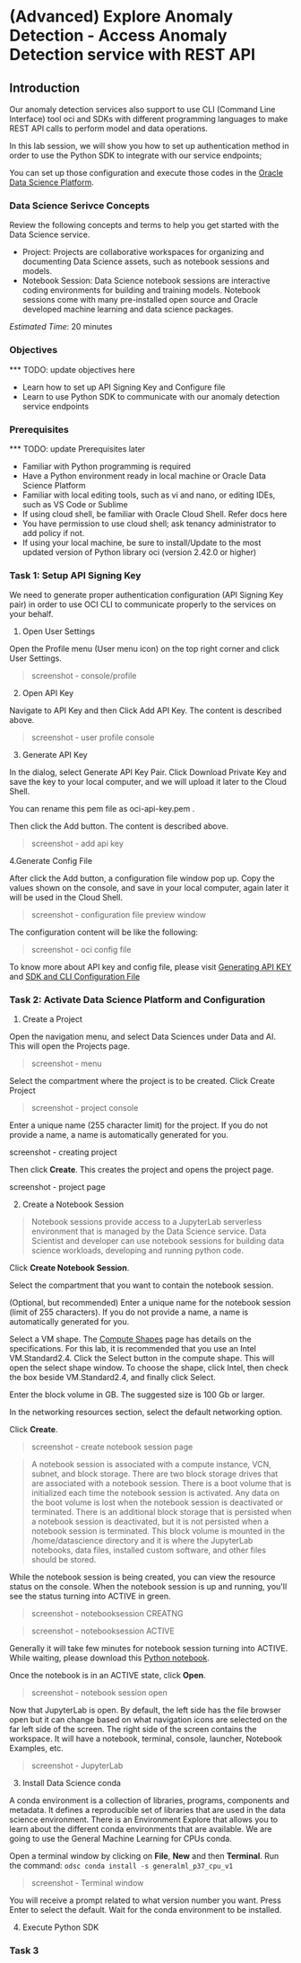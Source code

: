 # (Advanced) Explore Anomaly Detection - Access Anomaly Detection service with REST API 

## Introduction
Our anomaly detection services also support to use CLI (Command Line Interface) tool oci and SDKs with different programming languages to make REST API calls to perform model and data operations.

In this lab session, we will show you how to set up authentication method in order to use the Python SDK to integrate with our service endpoints;

You can set up those configuration and execute those codes in the [Oracle Data Science Platform](https://www.oracle.com/artificial-intelligence/data-science/).

### Data Science Serivce Concepts
Review the following concepts and terms to help you get started with the Data Science service.

* Project: Projects are collaborative workspaces for organizing and documenting Data Science assets, such as notebook sessions and models.
* Notebook Session: Data Science notebook sessions are interactive coding environments for building and training models. Notebook sessions come with many pre-installed open source and Oracle developed machine learning and data science packages.




*Estimated Time*: 20 minutes

### Objectives
*** TODO: update objectives here

* Learn how to set up API Signing Key and Configure file
* Learn to use Python SDK to communicate with our anomaly detection service endpoints


### Prerequisites
*** TODO: update Prerequisites later

* Familiar with Python programming is required
* Have a Python environment ready in local machine or Oracle Data Science Platform
* Familiar with local editing tools, such as vi and nano, or editing IDEs, such as VS Code or Sublime
* If using cloud shell, be familiar with Oracle Cloud Shell. Refer docs here 
* You have permission to use cloud shell; ask tenancy administrator to add policy if not. 
* If using your local machine, be sure to install/Update to the most updated version of Python library oci (version 2.42.0 or higher)


### Task 1: Setup API Signing Key
We need to generate proper authentication configuration (API Signing Key pair) in order to use OCI CLI to communicate properly to the services on your behalf.
1. Open User Settings

Open the Profile menu (User menu icon) on the top right corner and click User Settings. 

>screenshot - console/profile


2. Open API Key

Navigate to API Key and then Click Add API Key.
The content is described above.

>screenshot - user profile console


3. Generate API Key

In the dialog, select Generate API Key Pair. Click Download Private Key and save the key to your local computer, and we will upload it later to the Cloud Shell.

You can rename this pem file as oci-api-key.pem .

Then click the Add button.
The content is described above.

>screenshot - add api key


4.Generate Config File

After click the Add button, a configuration file window pop up. Copy the values shown on the console, and save in your local computer, again later it will be used in the Cloud Shell.

>screenshot - configuration file preview window

The configuration content will be like the following:

>screenshot - oci config file


To know more about API key and config file, please visit [Generating API KEY](https://docs.oracle.com/en-us/iaas/Content/API/Concepts/apisigningkey.htm) and [SDK and CLI Configuration File](https://docs.oracle.com/en-us/iaas/Content/API/Concepts/sdkconfig.htm#SDK_and_CLI_Configuration_File)


### Task 2: Activate Data Science Platform and Configuration
1. Create a Project

Open the navigation menu, and select Data Sciences under Data and AI. This will open the Projects page.

>screenshot - menu 

Select the compartment where the project is to be created. Click Create Project 
>screenshot - project console

Enter a unique name (255 character limit) for the project. If you do not provide a name, a name is automatically generated for you.

screenshot - creating project

Then click **Create**. This creates the project and opens the project page.

screenshot - project page

2. Create a Notebook Session

>Notebook sessions provide access to a JupyterLab serverless environment that is managed by the Data Science service. 
Data Scientist and developer can use notebook sessions for building data science workloads, developing and running python code.

Click **Create Notebook Session**. 

Select the compartment that you want to contain the notebook session.

(Optional, but recommended) Enter a unique name for the notebook session (limit of 255 characters). If you do not provide a name, a name is automatically generated for you.

Select a VM shape. The [Compute Shapes](https://docs.oracle.com/en-us/iaas/Content/Compute/References/computeshapes.htm) page has details on the specifications. For this lab, it is recommended that you use an Intel VM.Standard2.4. Click the Select button in the compute shape. This will open the select shape window. To choose the shape, click Intel, then check the box beside VM.Standard2.4, and finally click Select.

Enter the block volume in GB. The suggested size is 100 Gb or larger.

In the networking resources section, select the default networking option.

Click **Create**. 

>screenshot - create notebook session page

>A notebook session is associated with a compute instance, VCN, subnet, and block storage. There are two block storage drives that are associated with a notebook session. There is a boot volume that is initialized each time the notebook session is activated. Any data on the boot volume is lost when the notebook session is deactivated or terminated. There is an additional block storage that is persisted when a notebook session is deactivated, but it is not persisted when a notebook session is terminated. This block volume is mounted in the /home/datascience directory and it is where the JupyterLab notebooks, data files, installed custom software, and other files should be stored.

While the notebook session is being created, you can view the resource status on the console. When the notebook session is up and running, you'll see the status turning into ACTIVE in green. 

>screenshot - notebooksession CREATNG 

>screenshot - notebooksession ACTIVE

Generally it will take few minutes for notebook session turning into ACTIVE. While waiting, please download this [Python notebook](./files/AD_DigitalTwin_Demo.ipynb).

Once the notebook is in an ACTIVE state, click **Open**. 

>screenshot - notebook session open

Now that JupyterLab is open. By default, the left side has the file browser open but it can change based on what navigation icons are selected on the far left side of the screen. The right side of the screen contains the workspace. It will have a notebook, terminal, console, launcher, Notebook Examples, etc.

>screenshot - JupyterLab



3. Install Data Science conda

A conda environment is a collection of libraries, programs, components and metadata. It defines a reproducible set of libraries that are used in the data science environment. There is an Environment Explore that allows you to learn about the different conda environments that are available. We are going to use the General Machine Learning for CPUs conda.

Open a terminal window by clicking on **File**, **New** and then **Terminal**. Run the command: `odsc conda install -s generalml_p37_cpu_v1` 
>screenshot - Terminal window

You will receive a prompt related to what version number you want. Press Enter to select the default. Wait for the conda environment to be installed.




4. Execute Python SDK 




### Task 3